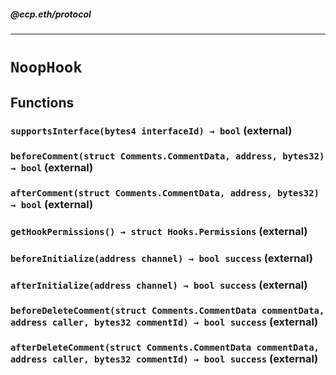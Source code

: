 ##### @ecp.eth/protocol

----

# `NoopHook`











## Functions

### `supportsInterface(bytes4 interfaceId) → bool` (external)





### `beforeComment(struct Comments.CommentData, address, bytes32) → bool` (external)





### `afterComment(struct Comments.CommentData, address, bytes32) → bool` (external)





### `getHookPermissions() → struct Hooks.Permissions` (external)





### `beforeInitialize(address channel) → bool success` (external)





### `afterInitialize(address channel) → bool success` (external)





### `beforeDeleteComment(struct Comments.CommentData commentData, address caller, bytes32 commentId) → bool success` (external)





### `afterDeleteComment(struct Comments.CommentData commentData, address caller, bytes32 commentId) → bool success` (external)








